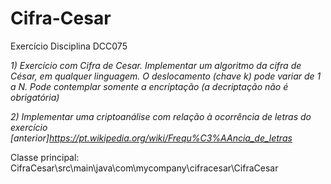 # Cifra-Cesar
Exercício Disciplina DCC075

*1) Exercício com Cifra de Cesar. Implementar um algoritmo da cifra de César, em qualquer linguagem. O deslocamento (chave k) pode variar de 1 a N. Pode contemplar somente a encriptação (a decriptação não é obrigatória)*

*2)  Implementar uma criptoanálise com relação à ocorrência de letras do exercício [anterior]https://pt.wikipedia.org/wiki/Frequ%C3%AAncia_de_letras*

Classe principal: CifraCesar\src\main\java\com\mycompany\cifracesar\CifraCesar
